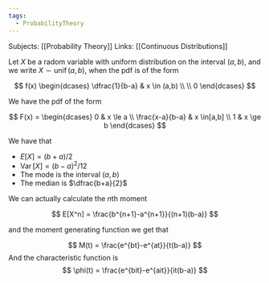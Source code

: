 ```yaml
---
tags:
  - ProbabilityTheory
---
```

Subjects: [[Probability Theory]]
Links: [[Continuous Distributions]]

Let $X$ be a radom variable with uniform distribution on the interval $(a,b)$, and we write ${X \sim \operatorname{unif}(a,b)}$, when the pdf is of the form

$$ f(x) \begin{dcases} \dfrac{1}{b-a} & x \in (a,b) \\ \\ 0 \end{dcases} $$

We have the pdf of the form

$$ F(x) = \begin{dcases} 0 & x \le a \\ \frac{x-a}{b-a} & x \in[a,b] \\ 1 & x \ge b \end{dcases} $$

We have that

- $E[X] = (b+a)/2$
- $\operatorname{Var}[X] = (b-a)^2/12$
- The mode is the interval $(a,b)$
- The median is $\dfrac{b+a}{2}$

We can actually calculate the $n$th moment

$$ E[X^n] = \frac{b^{n+1}-a^{n+1}}{(n+1)(b-a)} $$

and the moment generating function we get that

$$ M(t) = \frac{e^{bt}-e^{at}}{t(b-a)} $$
And the characteristic function is $$ \phi(t) = \frac{e^{bit}-e^{ait}}{it(b-a)} $$